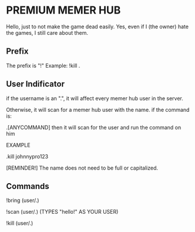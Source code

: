 # PREMIUM MEMER HUB
Hello, just to not make the game dead easily.
Yes, even if I (the owner) hate the games, I still care about them.
## Prefix
The prefix is "!"
Example:
!kill .
## User Indificator
if the username is an ".", it will affect every memer hub user in the server.

Otherwise, it will scan for a memer hub user with the name.
if the command is:

.[ANYCOMMAND] then it will scan for the user and run the command on him

EXAMPLE

.kill johnnypro123

[REMINDER!] The name does not need to be full or capitalized.
## Commands
!bring (user/.)

!scan (user/.) (TYPES "hello!" AS YOUR USER)

!kill (user/.)
